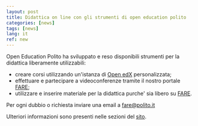 ```yaml
---
layout: post
title: Didattica on line con gli strumenti di open education polito 
categories: [news]
tags: [news]
lang: it
ref: new
---
```


Open Education Polito ha sviluppato e reso disponibili strumenti per la didattica liberamente utilizzabili: 
* creare corsi utilizzando un'istanza di [Open edX](http://corsiopen.polito.it) personalizzata;
* effettuare e partecipare a videoconferenze tramite il nostro portale [FARE](https://fare.polito.it/fare/meeting);
* utilizzare e inserire materiale per la didattica purche' sia libero su [FARE](https://fare.polito.it/).

Per ogni dubbio o richiesta inviare una email a fare@polito.it

Ulteriori informazioni sono presenti nelle sezioni del [sito](https://openeducation.polito.it/).

